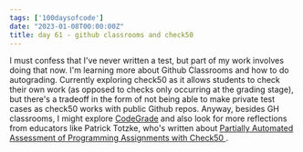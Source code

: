 ```yaml
---
tags: ['100daysofcode']
date: "2023-01-08T00:00:00Z"
title: day 61 - github classrooms and check50
---
```

I must confess that I've never written a test, but part of my work involves doing that now. I'm learning more about Github Classrooms and how to do autograding. Currently exploring check50 as it allows students to check their own work (as opposed to checks only occurring at the grading stage), but there's a tradeoff in the form of not being able to make private test cases as check50 works with public Github repos. Anyway, besides GH classrooms, I might explore [CodeGrade](https://www.codegrade.com/) and also look for more reflections from educators like Patrick Totzke, who's written about [Partially Automated Assessment of Programming Assignments with Check50
](https://cgi.csc.liv.ac.uk/~patrick/blog/2021/check50/).